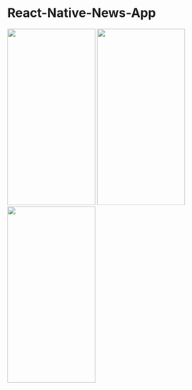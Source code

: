# React-Native-News-App





<img src="https://user-images.githubusercontent.com/87796455/167999690-f0502ef2-31ed-48a2-867d-25c03ea282b8.png" width="200" height="400" />    <img src="https://user-images.githubusercontent.com/87796455/167999834-9f41c2ee-99f1-4670-b510-f47fe8baef9b.png" width="200" height="400" />        <img src="https://user-images.githubusercontent.com/87796455/167999951-03df07f4-ad83-4513-a4cc-61d37b8edeb5.png" width="200" height="400" /> 



